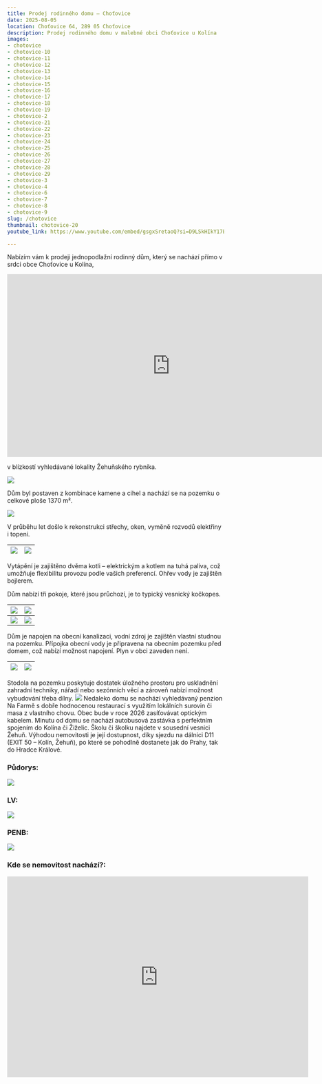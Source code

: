 ```yaml
---
title: Prodej rodinného domu – Choťovice
date: 2025-08-05
location: Choťovice 64, 289 05 Choťovice
description: Prodej rodinného domu v malebné obci Choťovice u Kolína
images:
- chotovice
- chotovice-10
- chotovice-11
- chotovice-12
- chotovice-13
- chotovice-14
- chotovice-15
- chotovice-16
- chotovice-17
- chotovice-18
- chotovice-19
- chotovice-2
- chotovice-21
- chotovice-22
- chotovice-23
- chotovice-24
- chotovice-25
- chotovice-26
- chotovice-27
- chotovice-28
- chotovice-29
- chotovice-3
- chotovice-4
- chotovice-6
- chotovice-7
- chotovice-8
- chotovice-9
slug: /chotovice
thumbnail: chotovice-20
youtube_link: https://www.youtube.com/embed/gsgxSretaoQ?si=D9LSkHIkY17EWt5i

---
```


Nabízím vám k prodeji jednopodlažní rodinný dům, který se nachází přímo v srdci obce Choťovice u Kolína, 

<iframe width="755" height="425" src="https://www.youtube.com/embed/gsgxSretaoQ?si=wVr7S_XsMyjVxEFe" title="YouTube video player" frameborder="0" allow="accelerometer; autoplay; clipboard-write; encrypted-media; gyroscope; picture-in-picture; web-share" referrerpolicy="strict-origin-when-cross-origin" allowfullscreen></iframe>

v blízkostí vyhledávané lokality Žehuňského rybníka.

![](https://res.cloudinary.com/dgnpeadbj/image/upload/v1754657656/chotovice-6.jpg)

Dům byl postaven z kombinace kamene a cihel a nachází se na pozemku o celkové ploše 1370 m².

![](https://res.cloudinary.com/dgnpeadbj/image/upload/v1754657655/chotovice-3.jpg)

V průběhu let došlo k rekonstrukci střechy, oken, vyměně rozvodů elektřiny i topení. 

| ![](https://res.cloudinary.com/dgnpeadbj/image/upload/v1754657670/chotovice-25.jpg) | ![](https://res.cloudinary.com/dgnpeadbj/image/upload/v1754657669/chotovice-23.jpg) |
| ----------------------------------------------------------------------------------- | ----------------------------------------------------------------------------------- |

Vytápění je zajištěno dvěma kotli – elektrickým a kotlem na tuhá paliva, což umožňuje flexibilitu provozu podle vašich preferencí. Ohřev vody je zajištěn bojlerem. 

Dům nabízí tři pokoje, které jsou průchozí, je to typický vesnický kočkopes.

| ![](https://res.cloudinary.com/dgnpeadbj/image/upload/v1754657662/chotovice-15.jpg) | ![](https://res.cloudinary.com/dgnpeadbj/image/upload/v1754657660/chotovice-12.jpg) |
| ----------------------------------------------------------------------------------- | ----------------------------------------------------------------------------------- |
| ![](https://res.cloudinary.com/dgnpeadbj/image/upload/v1754657659/chotovice-10.jpg) | ![](https://res.cloudinary.com/dgnpeadbj/image/upload/v1754657658/chotovice-9.jpg)  |

Dům je napojen na obecní kanalizaci, vodní zdroj je zajištěn vlastní studnou na pozemku. Přípojka obecní vody je připravena na obecním pozemku před domem, což nabízí možnost napojení. Plyn v obci zaveden není.

| ![](https://res.cloudinary.com/dgnpeadbj/image/upload/v1754657664/chotovice-18.jpg) | ![](https://res.cloudinary.com/dgnpeadbj/image/upload/v1754657664/chotovice-17.jpg) |
| ----------------------------------------------------------------------------------- | ----------------------------------------------------------------------------------- |

Stodola na pozemku poskytuje dostatek úložného prostoru pro uskladnění zahradní techniky, nářadí nebo sezónních věcí a zároveň nabízí možnost vybudování třeba dílny.
![](https://res.cloudinary.com/dgnpeadbj/image/upload/v1754657673/chotovice-28.jpg)
Nedaleko domu se nachází vyhledávaný penzion Na Farmě s dobře hodnocenou restaurací s využitím lokálních surovin či masa z vlastního chovu.
Obec bude v roce 2026 zasíťovávat optickým kabelem.
Minutu od domu se nachází autobusová zastávka s perfektním spojením do Kolína či Žiželic.
Školu či školku najdete v sousední vesnici Žehuň.
Výhodou nemovitosti je její dostupnost, díky sjezdu na dálnici D11 (EXIT 50 – Kolín, Žehuň), po které se pohodlně dostanete jak do Prahy, tak do Hradce Králové.

### Půdorys:

![](https://res.cloudinary.com/dgnpeadbj/image/upload/v1754657673/chotovice-29.jpg)

### LV:

![](https://res.cloudinary.com/dgnpeadbj/image/upload/v1754659741/chotovice-36.png)

### PENB:

![](https://res.cloudinary.com/dgnpeadbj/image/upload/v1754659728/chotovice-35.png)

### Kde se nemovitost nachází?:

<iframe style="border:none" src="https://mapy.com/s/fudevohuma" width="700" height="466" frameborder="0"></iframe>
